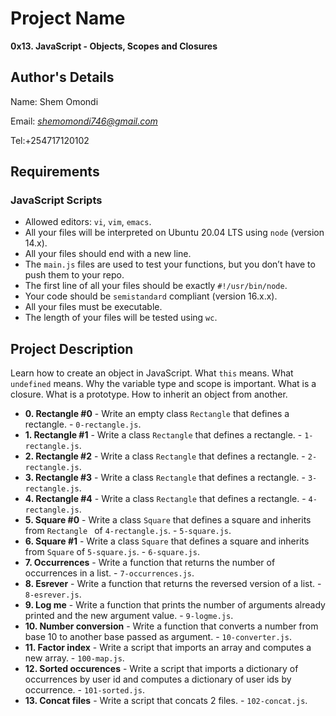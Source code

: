 # Project Name

**0x13. JavaScript - Objects, Scopes and Closures**

## Author's Details

Name: Shem Omondi

Email: *shemomondi746@gmail.com*

Tel:+254717120102

## Requirements

### JavaScript Scripts

- Allowed editors: `vi`, `vim`, `emacs`.
- All your files will be interpreted on Ubuntu 20.04 LTS using `node` (version 14.x).
- All your files should end with a new line.
- The `main.js` files are used to test your functions, but you don’t have to push them to your repo.
- The first line of all your files should be exactly `#!/usr/bin/node`.
- Your code should be `semistandard` compliant (version 16.x.x).
- All your files must be executable.
- The length of your files will be tested using `wc`.

## Project Description

Learn how to create an object in JavaScript.
What `this` means.
What `undefined` means.
Why the variable type and scope is important.
What is a closure.
What is a prototype.
How to inherit an object from another.

- **0. Rectangle #0** - Write an empty class `Rectangle` that defines a rectangle. - `0-rectangle.js`.
- **1. Rectangle #1** - Write a class `Rectangle` that defines a rectangle. - `1-rectangle.js`.
- **2. Rectangle #2** - Write a class `Rectangle` that defines a rectangle. - `2-rectangle.js`.
- **3. Rectangle #3** - Write a class `Rectangle` that defines a rectangle. - `3-rectangle.js`.
- **4. Rectangle #4** - Write a class `Rectangle` that defines a rectangle. - `4-rectangle.js`.
- **5. Square #0** - Write a class `Square` that defines a square and inherits from `Rectangle ` of `4-rectangle.js`. - `5-square.js`.
- **6. Square #1** - Write a class `Square` that defines a square and inherits from `Square` of `5-square.js`. - `6-square.js`.
- **7. Occurrences** - Write a function that returns the number of occurrences in a list. - `7-occurrences.js`.
- **8. Esrever** - Write a function that returns the reversed version of a list. - `8-esrever.js`.
- **9. Log me** - Write a function that prints the number of arguments already printed and the new argument value. - `9-logme.js`.
- **10. Number conversion** - Write a function that converts a number from base 10 to another base passed as argument. - `10-converter.js`.
- **11. Factor index** - Write a script that imports an array and computes a new array. - `100-map.js`.
- **12. Sorted occurences** - Write a script that imports a dictionary of occurrences by user id and computes a dictionary of user ids by occurrence. - `101-sorted.js`.
- **13. Concat files** - Write a script that concats 2 files. - `102-concat.js`.
